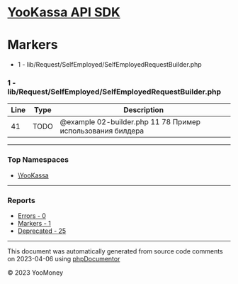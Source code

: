 # [YooKassa API SDK](../home.md)

# Markers
* 1 - lib/Request/SelfEmployed/SelfEmployedRequestBuilder.php
### 1 - lib/Request/SelfEmployed/SelfEmployedRequestBuilder.php
| Line | Type | Description |
| ---- | ---- | ----------- |
| 41 | TODO | @example 02-builder.php 11 78 Пример использования билдера |

---

### Top Namespaces

* [\YooKassa](../namespaces/yookassa.md)

---

### Reports
* [Errors - 0](../reports/errors.md)
* [Markers - 1](../reports/markers.md)
* [Deprecated - 25](../reports/deprecated.md)

---

This document was automatically generated from source code comments on 2023-04-06 using [phpDocumentor](http://www.phpdoc.org/)

&copy; 2023 YooMoney